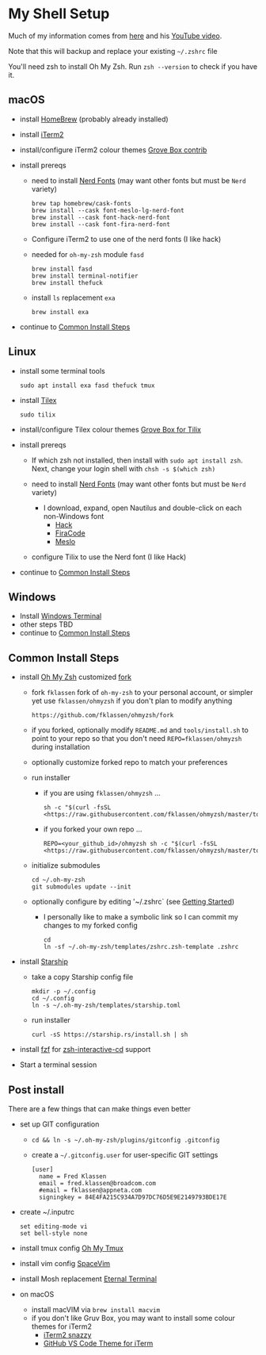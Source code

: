 My Shell Setup
==============

Much of my information comes from [here](https://www.bretfisher.com/shell/) and his [YouTube video](https://www.youtube.com/watch?v=KeSIJQEinJA).

Note that this will backup and replace your existing `~/.zshrc` file

You'll need zsh to install Oh My Zsh. Run `zsh --version` to check if you have it.

macOS
-----

* install [HomeBrew](https://brew.sh/) (probably already installed)
* install [iTerm2](https://www.iterm2.com/)
* install/configure iTerm2 colour themes [Grove Box contrib](https://github.com/gruvbox-community/gruvbox-contrib)
* install prereqs
  * need to install [Nerd Fonts](https://www.nerdfonts.com) (may want other fonts but must be `Nerd` variety)

    ```shell
    brew tap homebrew/cask-fonts
    brew install --cask font-meslo-lg-nerd-font
    brew install --cask font-hack-nerd-font
    brew install --cask font-fira-nerd-font
    ```

  * Configure iTerm2 to use one of the nerd fonts (I like hack)
  * needed for `oh-my-zsh` module `fasd`

    ```shell
    brew install fasd
    brew install terminal-notifier
    brew install thefuck
    ```

  * install `ls` replacement `exa`

    ```shell
    brew install exa
    ```

* continue to [Common Install Steps](#common-install-steps)

Linux
-----

* install some terminal tools

  ```(shell)
  sudo apt install exa fasd thefuck tmux
  ```

* install [Tilex](https://gnunn1.github.io/tilix-web/)

  ```shell
  sudo tilix
  ```

* install/configure Tilex colour themes [Grove Box for Tilix](https://github.com/MichaelThessel/tilix-gruvbox)
* install prereqs
  * If which zsh not installed, then install with `sudo apt install zsh`. Next, change your login shell with `chsh -s $(which zsh)`

  * need to install [Nerd Fonts](https://www.nerdfonts.com) (may want other fonts but must be `Nerd` variety)
    * I download, expand, open Nautilus and double-click on each non-Windows font
      * [Hack](https://github.com/ryanoasis/nerd-fonts/releases/download/v2.3.3/Hack.zip)
      * [FiraCode](https://github.com/ryanoasis/nerd-fonts/releases/download/v2.3.3/FiraCode.zip)
      * [Meslo](https://github.com/ryanoasis/nerd-fonts/releases/download/v2.3.3/Meslo.zip)
  * configure Tilix to use the Nerd font (I like Hack)

* continue to [Common Install Steps](#common-install-steps)

Windows
-------

* Install [Windows Terminal](https://github.com/microsoft/terminal)
* other steps TBD
* continue to [Common Install Steps](#common-install-steps)

Common Install Steps
--------------------

* install [Oh My Zsh](https://ohmyz.sh/) customized [fork](https://github.com/fklassen/ohmyzsh)
  * fork `fklassen` fork of `oh-my-zsh` to your personal account, or simpler yet use `fklassen/ohmyzsh` if you don't plan to modify anything

    ```shell
    https://github.com/fklassen/ohmyzsh/fork
    ```

  * if you forked, optionally modify `README.md` and `tools/install.sh` to point to your repo so that you don't need `REPO=fklassen/ohmyzsh` during installation
  * optionally customize forked repo to match your preferences
  * run installer
    * if you are using `fklassen/ohmyzsh` ...

      ```shell
      sh -c "$(curl -fsSL <https://raw.githubusercontent.com/fklassen/ohmyzsh/master/tools/install.sh>)"
      ```

    * if you forked your own repo ...

      ```shell
      REPO=<your_github_id>/ohmyzsh sh -c "$(curl -fsSL <https://raw.githubusercontent.com/fklassen/ohmyzsh/master/tools/install.sh>)"
      ```

  * initialize submodules

    ```(shell)
    cd ~/.oh-my-zsh
    git submodules update --init
    ```

  * optionally configure by editing '~/.zshrc` (see [Getting Started](https://github.com/ohmyzsh/ohmyzsh/wiki#getting-started))
    * I personally like to make a symbolic link so I can commit my changes to my forked config

      ```(shell)
      cd
      ln -sf ~/.oh-my-zsh/templates/zshrc.zsh-template .zshrc
      ```

* install [Starship](https://starship.rs)
  * take a copy Starship config file

    ```(shell)
    mkdir -p ~/.config
    cd ~/.config
    ln -s ~/.oh-my-zsh/templates/starship.toml
    ```

  * run installer

    ```(shell)
    curl -sS https://starship.rs/install.sh | sh
    ```

* install [fzf](https://github.com/junegunn/fzf#installation) for [zsh-interactive-cd](https://github.com/fklassen/ohmyzsh/tree/master/plugins/zsh-interactive-cd) support
* Start a terminal session

Post install
------------

There are a few things that can make things even better

* set up GIT configuration
  * `cd && ln -s ~/.oh-my-zsh/plugins/gitconfig .gitconfig`
  * create a `~/.gitconfig.user` for user-specific GIT settings

    ```(shell)
    [user]
      name = Fred Klassen
      email = fred.klassen@broadcom.com
      #email = fklassen@appneta.com
      signingkey = 84E4FA215C934A7D97DC76D5E9E2149793BDE17E
    ```

* create ~/.inputrc

  ```(shell)
  set editing-mode vi
  set bell-style none
  ```

* install tmux config [Oh My Tmux](https://github.com/gpakosz/.tmux)
* install vim config [SpaceVim](https://spacevim.org/)
* install Mosh replacement [Eternal Terminal](https://eternalterminal.dev/)
* on macOS
  * install macVIM via `brew install macvim`
  * if you don't like Gruv Box, you may want to install some colour themes for iTerm2
    * [iTerm2 snazzy](https://github.com/sindresorhus/iterm2-snazzy)
    * [GitHub VS Code Theme for iTerm](https://github.com/cdalvaro/github-vscode-theme-iterm)
